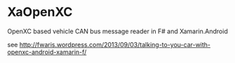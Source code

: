 XaOpenXC
========

OpenXC based vehicle CAN bus message reader in F# and Xamarin.Android

see http://fwaris.wordpress.com/2013/09/03/talking-to-you-car-with-openxc-android-xamarin-f/
